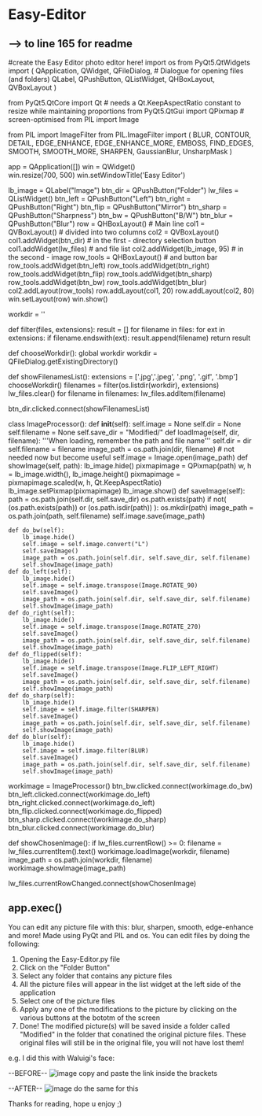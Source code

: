 # Easy-Editor

--> to line 165 for readme
---------------------------------------------------------------------------------------------------------------
#create the Easy Editor photo editor here!
import os
from PyQt5.QtWidgets import (
   QApplication, QWidget,
   QFileDialog, # Dialogue for opening files (and folders)
   QLabel, QPushButton, QListWidget,
   QHBoxLayout, QVBoxLayout
)

from PyQt5.QtCore import Qt # needs a Qt.KeepAspectRatio constant to resize while maintaining proportions
from PyQt5.QtGui import QPixmap # screen-optimised
from PIL import Image

from PIL import ImageFilter
from PIL.ImageFilter import (
BLUR, CONTOUR, DETAIL, EDGE_ENHANCE, EDGE_ENHANCE_MORE,
EMBOSS, FIND_EDGES, SMOOTH, SMOOTH_MORE, SHARPEN,
GaussianBlur, UnsharpMask
)

app = QApplication([])
win = QWidget()      
win.resize(700, 500)
win.setWindowTitle('Easy Editor')

lb_image = QLabel("Image")
btn_dir = QPushButton("Folder")
lw_files = QListWidget()
btn_left = QPushButton("Left")
btn_right = QPushButton("Right")
btn_flip = QPushButton("Mirror")
btn_sharp = QPushButton("Sharpness")
btn_bw = QPushButton("B/W")
btn_blur = QPushButton("Blur")
row = QHBoxLayout()          # Main line
col1 = QVBoxLayout()         # divided into two columns
col2 = QVBoxLayout()
col1.addWidget(btn_dir)      # in the first - directory selection button
col1.addWidget(lw_files)     # and file list
col2.addWidget(lb_image, 95) # in the second - image
row_tools = QHBoxLayout()    # and button bar
row_tools.addWidget(btn_left)
row_tools.addWidget(btn_right)
row_tools.addWidget(btn_flip)
row_tools.addWidget(btn_sharp)
row_tools.addWidget(btn_bw)
row_tools.addWidget(btn_blur)
col2.addLayout(row_tools)
row.addLayout(col1, 20)
row.addLayout(col2, 80)
win.setLayout(row)
win.show()

workdir = ''

def filter(files, extensions):
   result = []
   for filename in files:
       for ext in extensions:
           if filename.endswith(ext):
               result.append(filename)
   return result

def chooseWorkdir():
   global workdir
   workdir = QFileDialog.getExistingDirectory()

def showFilenamesList():
    extensions = ['.jpg','.jpeg', '.png', '.gif', '.bmp']
    chooseWorkdir()
    filenames = filter(os.listdir(workdir), extensions)
    lw_files.clear()
    for filename in filenames:
        lw_files.addItem(filename)

btn_dir.clicked.connect(showFilenamesList)

class ImageProcessor():
    def __init__(self):
        self.image = None
        self.dir = None
        self.filename = None
        self.save_dir = "Modified/"
    def loadImage(self, dir, filename):
        '''When loading, remember the path and file name'''
        self.dir = dir
        self.filename = filename
        image_path = os.path.join(dir, filename)    # not needed now but become useful
        self.image = Image.open(image_path)
    def showImage(self, path):
        lb_image.hide()
        pixmapimage = QPixmap(path)
        w, h = lb_image.width(), lb_image.height()
        pixmapimage = pixmapimage.scaled(w, h, Qt.KeepAspectRatio)
        lb_image.setPixmap(pixmapimage)
        lb_image.show()
    def saveImage(self):
        path = os.path.join(self.dir, self.save_dir)
        os.path.exists(path)
        if not( (os.path.exists(path)) or (os.path.isdir(path)) ):
            os.mkdir(path)
        image_path = os.path.join(path, self.filename)
        self.image.save(image_path)
    
    def do_bw(self):
        lb_image.hide()
        self.image = self.image.convert("L")
        self.saveImage()
        image_path = os.path.join(self.dir, self.save_dir, self.filename)
        self.showImage(image_path)
    def do_left(self):
        lb_image.hide()
        self.image = self.image.transpose(Image.ROTATE_90)
        self.saveImage()
        image_path = os.path.join(self.dir, self.save_dir, self.filename)
        self.showImage(image_path)
    def do_right(self):
        lb_image.hide()
        self.image = self.image.transpose(Image.ROTATE_270)
        self.saveImage()
        image_path = os.path.join(self.dir, self.save_dir, self.filename)
        self.showImage(image_path)
    def do_flipped(self):
        lb_image.hide()
        self.image = self.image.transpose(Image.FLIP_LEFT_RIGHT)
        self.saveImage()
        image_path = os.path.join(self.dir, self.save_dir, self.filename)
        self.showImage(image_path)
    def do_sharp(self):
        lb_image.hide()
        self.image = self.image.filter(SHARPEN)
        self.saveImage()
        image_path = os.path.join(self.dir, self.save_dir, self.filename)
        self.showImage(image_path)
    def do_blur(self):
        lb_image.hide()
        self.image = self.image.filter(BLUR)
        self.saveImage()
        image_path = os.path.join(self.dir, self.save_dir, self.filename)
        self.showImage(image_path)

workimage = ImageProcessor()
btn_bw.clicked.connect(workimage.do_bw)
btn_left.clicked.connect(workimage.do_left)
btn_right.clicked.connect(workimage.do_left)
btn_flip.clicked.connect(workimage.do_flipped)
btn_sharp.clicked.connect(workimage.do_sharp)
btn_blur.clicked.connect(workimage.do_blur)

def showChosenImage():
   if lw_files.currentRow() >= 0:
       filename = lw_files.currentItem().text()
       workimage.loadImage(workdir, filename)
       image_path = os.path.join(workdir, filename)
       workimage.showImage(image_path)

lw_files.currentRowChanged.connect(showChosenImage)

app.exec()
--------------------------------------------------------------------------------------------------
You can edit any picture file with this: blur, sharpen, smooth, edge-enhance and more!
Made using PyQt and PIL and os.
You can edit files by doing the following:

1. Opening the Easy-Editor.py file
2. Click on the "Folder Button"
3. Select any folder that contains any picture files
4. All the picture files will appear in the list widget at the left side of the application
5. Select one of the picture files
6. Apply any one of the modifications to the picture by clicking on the various buttons at the bototm of the screen
7. Done! The modified picture(s) will be saved inside a folder called "Modified" in the folder that conatined the original picture files. These original files will still be in the original file, you will not have lost them!


e.g. I did this with Waluigi's face:



--BEFORE--
![image](https://user-images.githubusercontent.com/85016636/120067386-3ea98080-c073-11eb-86b2-6033f9d4b99e.png) copy and paste the link inside the brackets

--AFTER--
![image](https://user-images.githubusercontent.com/85016636/120067460-98aa4600-c073-11eb-89dc-1684f22c6e82.png) do the same for this

Thanks for reading, hope u enjoy ;)

